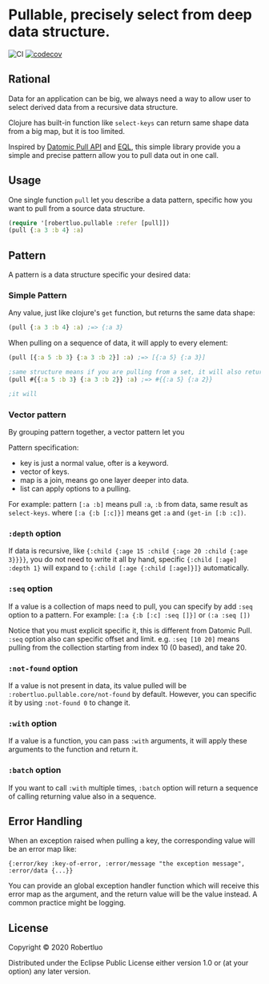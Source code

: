 # Pullable, precisely select from deep data structure.
![CI](https://github.com/robertluo/pullable/workflows/CI/badge.svg)
[![codecov](https://codecov.io/gh/robertluo/pullable/branch/master/graph/badge.svg)](https://codecov.io/gh/robertluo/pullable)

## Rational

Data for an application can be big, we always need a way to allow user to select derived data from a recursive data structure. 

Clojure has built-in function like `select-keys` can return same shape data from a big map, but it is too limited.

Inspired by [Datomic Pull API](https://docs.datomic.com/on-prem/pull.html) and [EQL](https://edn-query-language.org/eql/1.0.0/what-is-eql.html), this simple library provide you a simple and precise pattern allow you to pull data out in one call.

## Usage

One single function `pull` let you describe a data pattern, specific how you want to pull from a source data structure.

```clojure
(require '[robertluo.pullable :refer [pull]])
(pull {:a 3 :b 4} :a)
```

## Pattern

A pattern is a data structure specific your desired data:

### Simple Pattern

Any value, just like clojure's `get` function, but returns the same data shape:

```clojure
(pull {:a 3 :b 4} :a) ;=> {:a 3}
```

When pulling on a sequence of data, it will apply to every element:

```clojure
(pull [{:a 5 :b 3} {:a 3 :b 2}] :a) ;=> [{:a 5} {:a 3}]

;same structure means if you are pulling from a set, it will also return a set
(pull #{{:a 5 :b 3} {:a 3 :b 2}} :a) ;=> #{{:a 5} {:a 2}}

;it will 
```

### Vector pattern

By grouping pattern together, a vector pattern let you 

Pattern specification:
  - key is just a normal value, ofter is a keyword.
  - vector of keys.
  - map is a join, means go one layer deeper into data.
  - list can apply options to a pulling.
 
For example:
  pattern `[:a :b]` means pull `:a`, `:b` from data, same result as `select-keys`.
  where `[:a {:b [:c]}]` means get `:a` and `(get-in [:b :c])`.

### `:depth` option

If data is recursive, like `{:child {:age 15 :child {:age 20 :child {:age 3}}}}`, you do not need to write it all by hand, specific `{:child [:age] :depth 1}` will expand to `{:child [:age {:child [:age]}]}` automatically. 

### `:seq` option

If a value is a collection of maps need to pull, you can specify by add
`:seq` option to a pattern.
For example:
  `[:a {:b [:c] :seq []}]` or `(:a :seq [])`

Notice that you must explicit specific it, this is different from Datomic Pull.
`:seq` option also can specific offset and limit. e.g. `:seq [10 20]` means pulling
from the collection starting from index 10 (0 based), and take 20.

### `:not-found` option

If a value is not present in data, its value pulled will be `:robertluo.pullable.core/not-found` by default. However, you can specific it by using `:not-found 0` to change it.

### `:with` option

If a value is a function, you can pass `:with` arguments, it will apply these arguments to the function and return it.

### `:batch` option

If you want to call `:with` multiple times, `:batch` option will return a sequence of calling returning value also in a sequence.

## Error Handling

When an exception raised when pulling a key, the corresponding value will be an error map like:

`{:error/key :key-of-error, :error/message "the exception message", :error/data {...}}`

You can provide an global exception handler function which will receive this error map as the argument, and the return value will be the value instead. A common practice might be logging.


## License
Copyright © 2020 Robertluo

Distributed under the Eclipse Public License either version 1.0 or (at your option) any later version.
